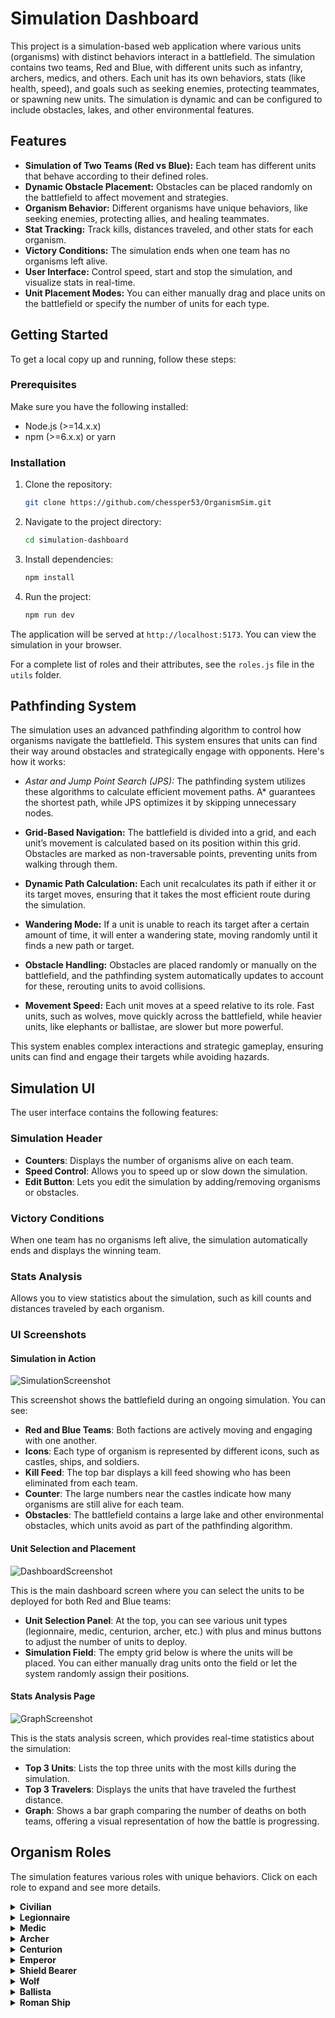 # Simulation Dashboard

This project is a simulation-based web application where various units (organisms) with distinct behaviors interact in a battlefield. The simulation contains two teams, Red and Blue, with different units such as infantry, archers, medics, and others. Each unit has its own behaviors, stats (like health, speed), and goals such as seeking enemies, protecting teammates, or spawning new units. The simulation is dynamic and can be configured to include obstacles, lakes, and other environmental features.

## Features
- **Simulation of Two Teams (Red vs Blue):** Each team has different units that behave according to their defined roles.
- **Dynamic Obstacle Placement:** Obstacles can be placed randomly on the battlefield to affect movement and strategies.
- **Organism Behavior:** Different organisms have unique behaviors, like seeking enemies, protecting allies, and healing teammates.
- **Stat Tracking:** Track kills, distances traveled, and other stats for each organism.
- **Victory Conditions:** The simulation ends when one team has no organisms left alive.
- **User Interface:** Control speed, start and stop the simulation, and visualize stats in real-time.
- **Unit Placement Modes:** You can either manually drag and place units on the battlefield or specify the number of units for each type.

## Getting Started

To get a local copy up and running, follow these steps:

### Prerequisites

Make sure you have the following installed:
- Node.js (>=14.x.x)
- npm (>=6.x.x) or yarn

### Installation

1. Clone the repository:
    ```bash
    git clone https://github.com/chessper53/OrganismSim.git
    ```

2. Navigate to the project directory:
    ```bash
    cd simulation-dashboard
    ```

3. Install dependencies:
    ```bash
    npm install
    ```

4. Run the project:
    ```bash
    npm run dev
    ```

The application will be served at `http://localhost:5173`. You can view the simulation in your browser.

For a complete list of roles and their attributes, see the `roles.js` file in the `utils` folder.

## Pathfinding System

The simulation uses an advanced pathfinding algorithm to control how organisms navigate the battlefield. This system ensures that units can find their way around obstacles and strategically engage with opponents. Here's how it works:

- *Astar and Jump Point Search (JPS):* The pathfinding system utilizes these algorithms to calculate efficient movement paths. A* guarantees the shortest path, while JPS optimizes it by skipping unnecessary nodes.
  
- **Grid-Based Navigation:** The battlefield is divided into a grid, and each unit’s movement is calculated based on its position within this grid. Obstacles are marked as non-traversable points, preventing units from walking through them.
  
- **Dynamic Path Calculation:** Each unit recalculates its path if either it or its target moves, ensuring that it takes the most efficient route during the simulation.

- **Wandering Mode:** If a unit is unable to reach its target after a certain amount of time, it will enter a wandering state, moving randomly until it finds a new path or target.

- **Obstacle Handling:** Obstacles are placed randomly or manually on the battlefield, and the pathfinding system automatically updates to account for these, rerouting units to avoid collisions.

- **Movement Speed:** Each unit moves at a speed relative to its role. Fast units, such as wolves, move quickly across the battlefield, while heavier units, like elephants or ballistae, are slower but more powerful.

This system enables complex interactions and strategic gameplay, ensuring units can find and engage their targets while avoiding hazards.

## Simulation UI

The user interface contains the following features:

### **Simulation Header**
- **Counters**: Displays the number of organisms alive on each team.
- **Speed Control**: Allows you to speed up or slow down the simulation.
- **Edit Button**: Lets you edit the simulation by adding/removing organisms or obstacles.
  
### **Victory Conditions**
When one team has no organisms left alive, the simulation automatically ends and displays the winning team.

### **Stats Analysis**
Allows you to view statistics about the simulation, such as kill counts and distances traveled by each organism.

### UI Screenshots

#### Simulation in Action
![SimulationScreenshot](src/assets/WebpageImages/SimulationScreenshot.png)

This screenshot shows the battlefield during an ongoing simulation. You can see:

- **Red and Blue Teams**: Both factions are actively moving and engaging with one another.
- **Icons**: Each type of organism is represented by different icons, such as castles, ships, and soldiers.
- **Kill Feed**: The top bar displays a kill feed showing who has been eliminated from each team.
- **Counter**: The large numbers near the castles indicate how many organisms are still alive for each team.
- **Obstacles**: The battlefield contains a large lake and other environmental obstacles, which units avoid as part of the pathfinding algorithm.

#### Unit Selection and Placement
![DashboardScreenshot](src/assets/WebpageImages/DashboardScreenshot.png)

This is the main dashboard screen where you can select the units to be deployed for both Red and Blue teams:

- **Unit Selection Panel**: At the top, you can see various unit types (legionnaire, medic, centurion, archer, etc.) with plus and minus buttons to adjust the number of units to deploy.
- **Simulation Field**: The empty grid below is where the units will be placed. You can either manually drag units onto the field or let the system randomly assign their positions.

#### Stats Analysis Page
![GraphScreenshot](src/assets/WebpageImages/GraphScreenshot.png)

This is the stats analysis screen, which provides real-time statistics about the simulation:

- **Top 3 Units**: Lists the top three units with the most kills during the simulation.
- **Top 3 Travelers**: Displays the units that have traveled the furthest distance.
- **Graph**: Shows a bar graph comparing the number of deaths on both teams, offering a visual representation of how the battle is progressing.

## Organism Roles

The simulation features various roles with unique behaviors. Click on each role to expand and see more details.

<details>
  <summary><strong>Civilian</strong></summary>
  
  - **Type**: Wanderer  
  - **Speed**: Slow  
  - **Health**: 1  
  - **Behavior**: Roams the battlefield aimlessly and does not engage in combat.

</details>

<details>
  <summary><strong>Legionnaire</strong></summary>
  
  - **Type**: Seeker  
  - **Speed**: Moderate  
  - **Health**: 1  
  - **Behavior**: Actively seeks out enemies and engages them in close combat.

</details>

<details>
  <summary><strong>Medic</strong></summary>
  
  - **Type**: Protector  
  - **Speed**: Fast  
  - **Health**: 3  
  - **Behavior**: Moves towards injured teammates and heals them.

</details>

<details>
  <summary><strong>Archer</strong></summary>
  
  - **Type**: Ranged Seeker  
  - **Speed**: Moderate  
  - **Health**: 1  
  - **Range**: 50 units  
  - **Behavior**: Attacks enemies from a distance and moves closer if they are out of range.

</details>

<details>
  <summary><strong>Centurion</strong></summary>
  
  - **Type**: Seeker  
  - **Speed**: Fast  
  - **Health**: 4  
  - **Behavior**: Seeks out enemies and engages them in close combat.

</details>

<details>
  <summary><strong>Emperor</strong></summary>
  
  - **Type**: Seeker  
  - **Speed**: Moderate  
  - **Health**: 10  
  - **Behavior**: Powerful and heavily armored, deals high damage at close range.

</details>

<details>
  <summary><strong>Shield Bearer</strong></summary>
  
  - **Type**: Protector  
  - **Speed**: Slow  
  - **Health**: 60  
  - **Behavior**: Protects nearby teammates by absorbing damage.

</details>

<details>
  <summary><strong>Wolf</strong></summary>
  
  - **Type**: Seeker  
  - **Speed**: Very Fast  
  - **Health**: 0.1  
  - **Behavior**: Fast but weak unit, engages enemies quickly in close combat.

</details>

<details>
  <summary><strong>Ballista</strong></summary>
  
  - **Type**: Ranged Seeker  
  - **Speed**: Slow  
  - **Health**: 5  
  - **Range**: 100 units  
  - **Behavior**: Attacks enemies from long range.

</details>

<details>
  <summary><strong>Roman Ship</strong></summary>
  
  - **Type**: Seeker  
  - **Speed**: Moderate  
  - **Health**: 60  
  - **Range**: 150 units  
  - **Behavior**: Water-based unit with high health and long-range attacks.

</details>
